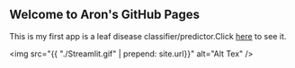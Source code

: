 ## Welcome to Aron's GitHub Pages
This is my first app is a leaf disease classifier/predictor.Click [here](https://share.streamlit.io/apollner/streamlit_plant_disease_app/main/plant_disease_classification.py) to see it.

<img src="{{ "./Streamlit.gif"  | prepend: site.url}}" alt="Alt Tex" />


